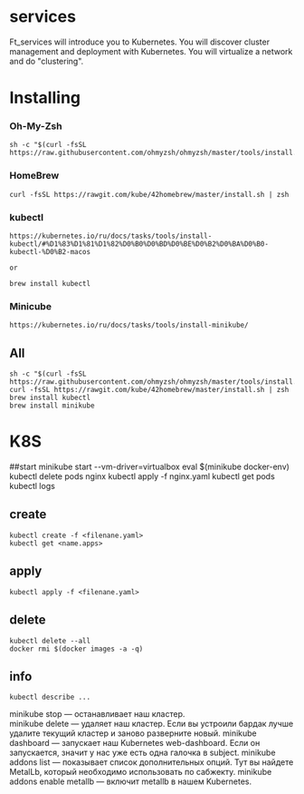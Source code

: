 # services

Ft_services will introduce you to Kubernetes. You will discover cluster management and
deployment with Kubernetes. You will virtualize a network and do "clustering".

# Installing

### Oh-My-Zsh
    sh -c "$(curl -fsSL https://raw.githubusercontent.com/ohmyzsh/ohmyzsh/master/tools/install.sh)"

### HomeBrew
    curl -fsSL https://rawgit.com/kube/42homebrew/master/install.sh | zsh

### kubectl
    https://kubernetes.io/ru/docs/tasks/tools/install-kubectl/#%D1%83%D1%81%D1%82%D0%B0%D0%BD%D0%BE%D0%B2%D0%BA%D0%B0-kubectl-%D0%B2-macos

    or

    brew install kubectl

### Minicube
    https://kubernetes.io/ru/docs/tasks/tools/install-minikube/


## All
    sh -c "$(curl -fsSL https://raw.githubusercontent.com/ohmyzsh/ohmyzsh/master/tools/install.sh)"
    curl -fsSL https://rawgit.com/kube/42homebrew/master/install.sh | zsh
    brew install kubectl
    brew install minikube


# K8S

##start
    minikube start --vm-driver=virtualbox
    eval $(minikube docker-env) 
    kubectl delete pods nginx
    kubectl apply -f nginx.yaml
    kubectl get pods
    kubectl logs

## create
    kubectl create -f <filenane.yaml> 
    kubectl get <name.apps>

## apply
    kubectl apply -f <filenane.yaml>

## delete 
    kubectl delete --all
    docker rmi $(docker images -a -q)
## info
    kubectl describe ...
  
minikube stop — останавливает наш кластер.<br/>
minikube delete — удаляет наш кластер. Если вы устроили бардак лучше удалите текущий кластер и заново разверните новый.
minikube dashboard — запускает наш Kubernetes web-dashboard. Если он запускается, значит у нас уже есть одна галочка в subject.
minikube addons list — показывает список дополнительных опций. Тут вы найдете MetalLb, который необходимо использовать по сабжекту.
minikube addons enable metallb — включит metallb в нашем Kubernetes.
